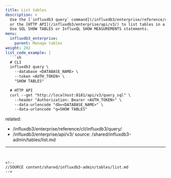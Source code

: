 ```yaml
---
title: List tables
description: >
  Use the [`influxdb3 query` command](/influxdb3/enterprise/reference/cli/influxdb3/query/)
  or the [HTTP API](/influxdb3/enterprise/api/v3/) to list tables in a specified database in {{% product-name %}}.
  Use SQL SHOW TABLES or InfluxQL SHOW MEASUREMENTS statements.
menu:
  influxdb3_enterprise:
    parent: Manage tables
weight: 202
list_code_example: |
  ```sh
  # CLI
  influxdb3 query \
    --database <DATABASE_NAME> \
    --token <AUTH_TOKEN> \
    "SHOW TABLES"

  # HTTP API
  curl --get "http://localhost:8181/api/v3/query_sql" \
    --header "Authorization: Bearer <AUTH_TOKEN>" \
    --data-urlencode "db=<DATABASE_NAME>" \
    --data-urlencode "q=SHOW TABLES"
  ```
related:
  - /influxdb3/enterprise/reference/cli/influxdb3/query/
  - /influxdb3/enterprise/api/v3/
source: /shared/influxdb3-admin/tables/list.md
---
```


<!--
//SOURCE content/shared/influxdb3-admin/tables/list.md
-->